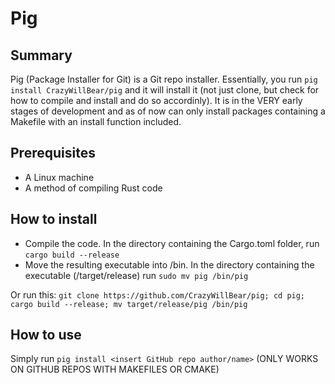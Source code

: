 # Pig

## Summary
Pig (Package Installer for Git) is a Git repo installer. Essentially, you run `pig install CrazyWillBear/pig` and it will install it (not just clone, but check for how to compile and install and do so accordinly). It is in the VERY early stages of development and as of now can only install packages containing a Makefile with an install function included.

## Prerequisites
- A Linux machine
- A method of compiling Rust code

## How to install
- Compile the code. In the directory containing the Cargo.toml folder, run `cargo build --release`
- Move the resulting executable into /bin. In the directory containing the executable (/target/release) run `sudo mv pig /bin/pig`

Or run this: `git clone https://github.com/CrazyWillBear/pig; cd pig; cargo build --release; mv target/release/pig /bin/pig`

## How to use
Simply run `pig install <insert GitHub repo author/name>`
(ONLY WORKS ON GITHUB REPOS WITH MAKEFILES OR CMAKE)
